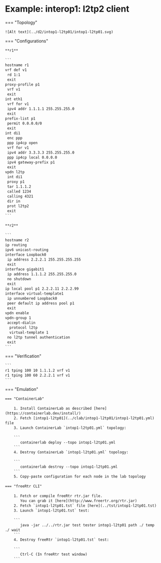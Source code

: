 # Example: interop1: l2tp2 client

=== "Topology"

    ![Alt text](../d2/intop1-l2tp01/intop1-l2tp01.svg)

=== "Configurations"

    **r1**

    ```
    hostname r1
    vrf def v1
     rd 1:1
     exit
    proxy-profile p1
     vrf v1
     exit
    int eth1
     vrf for v1
     ipv4 addr 1.1.1.1 255.255.255.0
     exit
    prefix-list p1
     permit 0.0.0.0/0
     exit
    int di1
     enc ppp
     ppp ip4cp open
     vrf for v1
     ipv4 addr 3.3.3.3 255.255.255.0
     ppp ip4cp local 0.0.0.0
     ipv4 gateway-prefix p1
     exit
    vpdn l2tp
     int di1
     proxy p1
     tar 1.1.1.2
     called 1234
     calling 4321
     dir in
     prot l2tp2
     exit
    ```

    **r2**

    ```
    hostname r2
    ip routing
    ipv6 unicast-routing
    interface Loopback0
     ip address 2.2.2.1 255.255.255.255
     exit
    interface gigabit1
     ip address 1.1.1.2 255.255.255.0
     no shutdown
     exit
    ip local pool p1 2.2.2.11 2.2.2.99
    interface virtual-template1
     ip unnumbered Loopback0
     peer default ip address pool p1
     exit
    vpdn enable
    vpdn-group 1
     accept-dialin
      protocol l2tp
      virtual-template 1
     no l2tp tunnel authentication
     exit
    ```

=== "Verification"

    ```
    r1 tping 100 10 1.1.1.2 vrf v1
    r1 tping 100 60 2.2.2.1 vrf v1
    ```

=== "Emulation"

    === "ContainerLab"

        1. Install ContainerLab as described [here](https://containerlab.dev/install/)  
        2. Fetch [intop1-l2tp01](../clab/intop1-l2tp01/intop1-l2tp01.yml) file  
        3. Launch ContainerLab `intop1-l2tp01.yml` topology:  

        ```
           containerlab deploy --topo intop1-l2tp01.yml  
        ```
        4. Destroy ContainerLab `intop1-l2tp01.yml` topology:  

        ```
           containerlab destroy --topo intop1-l2tp01.yml  
        ```
        5. Copy-paste configuration for each node in the lab topology

    === "freeRtr CLI"

        1. Fetch or compile freeRtr rtr.jar file.  
           You can grab it [here](http://www.freertr.org/rtr.jar)  
        2. Fetch `intop1-l2tp01.tst` file [here](../tst/intop1-l2tp01.tst)  
        3. Launch `intop1-l2tp01.tst` test:  

        ```
           java -jar ../../rtr.jar test tester intop1-l2tp01 path ./ temp ./ wait
        ```
        4. Destroy freeRtr `intop1-l2tp01.tst` test:  

        ```
           Ctrl-C (In freeRtr test window)
        ```

